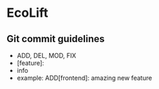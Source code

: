 # EcoLift

## Git commit guidelines

 - ADD, DEL, MOD, FIX
 - \[feature]:
 - info
 - example: ADD[frontend]: amazing new feature